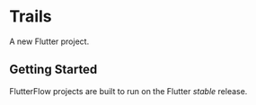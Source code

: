 # Trails

A new Flutter project.

## Getting Started

FlutterFlow projects are built to run on the Flutter _stable_ release.
